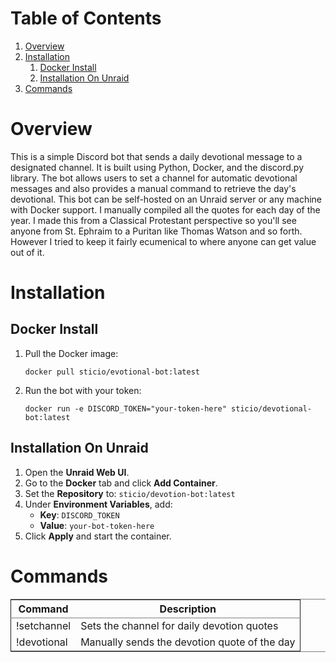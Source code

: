 # Table of Contents

1. [Overview](#org2d0cc27)
2. [Installation](#orgf5b5fca)
   1. [Docker Install](#org799d599)
   2. [Installation On Unraid](#org7baa9c1)
3. [Commands](#orgacd88a9)



# Overview

This is a simple Discord bot that sends a daily devotional message to a designated channel. It is built using Python, Docker, and the discord.py library. The bot allows users to set a channel for automatic devotional messages and also provides a manual command to retrieve the day's devotional. This bot can be self-hosted on an Unraid server or any machine with Docker support. I manually compiled all the quotes for each day of the year. I made this from a Classical Protestant perspective so you'll see anyone from St. Ephraim to a Puritan like Thomas Watson and so forth. However I tried to keep it fairly ecumenical to where anyone can get value out of it.



# Installation



## Docker Install

1. Pull the Docker image:

   ```
   docker pull sticio/evotional-bot:latest
   ```

2. Run the bot with your token:

   ```
   docker run -e DISCORD_TOKEN="your-token-here" sticio/devotional-bot:latest
   ```



## Installation On Unraid

1. Open the **Unraid Web UI**.
2. Go to the **Docker** tab and click **Add Container**.
3. Set the **Repository** to: `sticio/devotion-bot:latest`
4. Under **Environment Variables**, add:
   - **Key**: `DISCORD_TOKEN`
   - **Value**: `your-bot-token-here`
5. Click **Apply** and start the container.



# Commands

<table border="2" cellspacing="0" cellpadding="6" rules="groups" frame="hsides">


<colgroup>
<col  class="org-left" />

<col  class="org-left" />
</colgroup>
<thead>
<tr>
<th scope="col" class="org-left">Command</th>
<th scope="col" class="org-left">Description</th>
</tr>
</thead>
<tbody>
<tr>
<td class="org-left">!setchannel</td>
<td class="org-left">Sets the channel for daily devotion quotes</td>
</tr>

<tr>
<td class="org-left">!devotional</td>
<td class="org-left">Manually sends the devotion quote of the day</td>
</tr>
